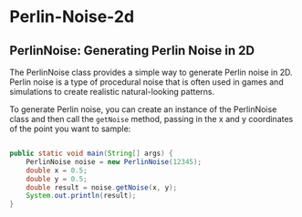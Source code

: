 # Perlin-Noise-2d


## PerlinNoise: Generating Perlin Noise in 2D

The PerlinNoise class provides a simple way to generate Perlin noise in 2D. Perlin noise is a type of procedural noise that is often used in games and simulations to create realistic natural-looking patterns.

To generate Perlin noise, you can create an instance of the PerlinNoise class and then call the `getNoise` method, passing in the x and y coordinates of the point you want to sample:

```java

public static void main(String[] args) {
    PerlinNoise noise = new PerlinNoise(12345);
    double x = 0.5;
    double y = 0.5;
    double result = noise.getNoise(x, y);
    System.out.println(result);
}

```
